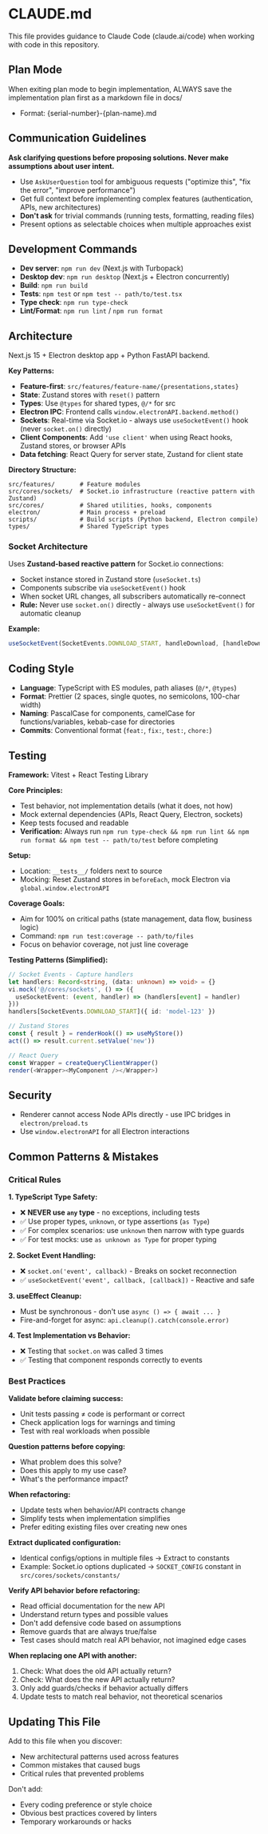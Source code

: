 # CLAUDE.md

This file provides guidance to Claude Code (claude.ai/code) when working with code in this repository.

## Plan Mode

When exiting plan mode to begin implementation, ALWAYS save the implementation plan first as a markdown file in docs/

- Format: {serial-number}-{plan-name}.md

## Communication Guidelines

**Ask clarifying questions before proposing solutions. Never make assumptions about user intent.**

- Use `AskUserQuestion` tool for ambiguous requests ("optimize this", "fix the error", "improve performance")
- Get full context before implementing complex features (authentication, APIs, new architectures)
- **Don't ask** for trivial commands (running tests, formatting, reading files)
- Present options as selectable choices when multiple approaches exist

## Development Commands

- **Dev server**: `npm run dev` (Next.js with Turbopack)
- **Desktop dev**: `npm run desktop` (Next.js + Electron concurrently)
- **Build**: `npm run build`
- **Tests**: `npm test` or `npm test -- path/to/test.tsx`
- **Type check**: `npm run type-check`
- **Lint/Format**: `npm run lint` / `npm run format`

## Architecture

Next.js 15 + Electron desktop app + Python FastAPI backend.

**Key Patterns:**

- **Feature-first**: `src/features/feature-name/{presentations,states}`
- **State**: Zustand stores with `reset()` pattern
- **Types**: Use `@types` for shared types, `@/*` for src
- **Electron IPC**: Frontend calls `window.electronAPI.backend.method()`
- **Sockets**: Real-time via Socket.io - always use `useSocketEvent()` hook (never `socket.on()` directly)
- **Client Components**: Add `'use client'` when using React hooks, Zustand stores, or browser APIs
- **Data fetching**: React Query for server state, Zustand for client state

**Directory Structure:**

```
src/features/       # Feature modules
src/cores/sockets/  # Socket.io infrastructure (reactive pattern with Zustand)
src/cores/          # Shared utilities, hooks, components
electron/           # Main process + preload
scripts/            # Build scripts (Python backend, Electron compile)
types/              # Shared TypeScript types
```

### Socket Architecture

Uses **Zustand-based reactive pattern** for Socket.io connections:

- Socket instance stored in Zustand store (`useSocket.ts`)
- Components subscribe via `useSocketEvent()` hook
- When socket URL changes, all subscribers automatically re-connect
- **Rule:** Never use `socket.on()` directly - always use `useSocketEvent()` for automatic cleanup

**Example:**

```typescript
useSocketEvent(SocketEvents.DOWNLOAD_START, handleDownload, [handleDownload])
```

## Coding Style

- **Language**: TypeScript with ES modules, path aliases (`@/*`, `@types`)
- **Format**: Prettier (2 spaces, single quotes, no semicolons, 100-char width)
- **Naming**: PascalCase for components, camelCase for functions/variables, kebab-case for directories
- **Commits**: Conventional format (`feat:`, `fix:`, `test:`, `chore:`)

## Testing

**Framework:** Vitest + React Testing Library

**Core Principles:**

- Test behavior, not implementation details (what it does, not how)
- Mock external dependencies (APIs, React Query, Electron, sockets)
- Keep tests focused and readable
- **Verification:** Always run `npm run type-check && npm run lint && npm run format && npm test -- path/to/test` before completing

**Setup:**

- Location: `__tests__/` folders next to source
- Mocking: Reset Zustand stores in `beforeEach`, mock Electron via `global.window.electronAPI`

**Coverage Goals:**

- Aim for 100% on critical paths (state management, data flow, business logic)
- Command: `npm run test:coverage -- path/to/files`
- Focus on behavior coverage, not just line coverage

**Testing Patterns (Simplified):**

```typescript
// Socket Events - Capture handlers
let handlers: Record<string, (data: unknown) => void> = {}
vi.mock('@/cores/sockets', () => ({
  useSocketEvent: (event, handler) => (handlers[event] = handler)
}))
handlers[SocketEvents.DOWNLOAD_START]({ id: 'model-123' })

// Zustand Stores
const { result } = renderHook(() => useMyStore())
act(() => result.current.setValue('new'))

// React Query
const Wrapper = createQueryClientWrapper()
render(<Wrapper><MyComponent /></Wrapper>)
```

## Security

- Renderer cannot access Node APIs directly - use IPC bridges in `electron/preload.ts`
- Use `window.electronAPI` for all Electron interactions

## Common Patterns & Mistakes

### Critical Rules

**1. TypeScript Type Safety:**

- ❌ **NEVER use `any` type** - no exceptions, including tests
- ✅ Use proper types, `unknown`, or type assertions (`as Type`)
- ✅ For complex scenarios: use `unknown` then narrow with type guards
- ✅ For test mocks: use `as unknown as Type` for proper typing

**2. Socket Event Handling:**

- ❌ `socket.on('event', callback)` - Breaks on socket reconnection
- ✅ `useSocketEvent('event', callback, [callback])` - Reactive and safe

**3. useEffect Cleanup:**

- Must be synchronous - don't use `async () => { await ... }`
- Fire-and-forget for async: `api.cleanup().catch(console.error)`

**4. Test Implementation vs Behavior:**

- ❌ Testing that `socket.on` was called 3 times
- ✅ Testing that component responds correctly to events

### Best Practices

**Validate before claiming success:**

- Unit tests passing ≠ code is performant or correct
- Check application logs for warnings and timing
- Test with real workloads when possible

**Question patterns before copying:**

- What problem does this solve?
- Does this apply to my use case?
- What's the performance impact?

**When refactoring:**

- Update tests when behavior/API contracts change
- Simplify tests when implementation simplifies
- Prefer editing existing files over creating new ones

**Extract duplicated configuration:**

- Identical configs/options in multiple files → Extract to constants
- Example: Socket.io options duplicated → `SOCKET_CONFIG` constant in `src/cores/sockets/constants/`

**Verify API behavior before refactoring:**

- Read official documentation for the new API
- Understand return types and possible values
- Don't add defensive code based on assumptions
- Remove guards that are always true/false
- Test cases should match real API behavior, not imagined edge cases

**When replacing one API with another:**

1. Check: What does the old API actually return?
2. Check: What does the new API actually return?
3. Only add guards/checks if behavior actually differs
4. Update tests to match real behavior, not theoretical scenarios

## Updating This File

Add to this file when you discover:

- New architectural patterns used across features
- Common mistakes that caused bugs
- Critical rules that prevented problems

Don't add:

- Every coding preference or style choice
- Obvious best practices covered by linters
- Temporary workarounds or hacks
